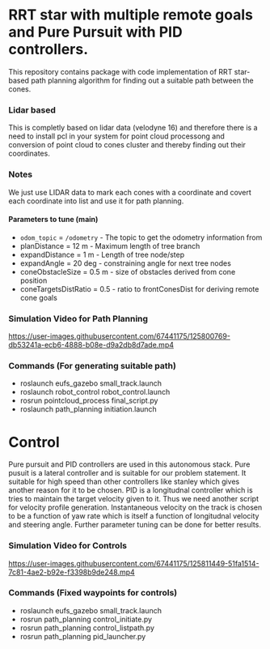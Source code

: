 # RRT star with multiple remote goals and Pure Pursuit with PID controllers.

This repository contains package with code implementation of RRT star-based path planning algorithm for finding out a suitable path between the cones.

### Lidar based
This is completly based on lidar data (velodyne 16) and therefore there is a need to install pcl in your system for point cloud processong and conversion of point cloud to cones cluster and thereby finding out their coordinates.

### Notes
We just use LIDAR data to mark each cones with  a coordinate and covert each coordinate into list and use it for path planning.

#### Parameters to tune (main)
- `odom_topic` = `/odometry` - The topic to get the odometry information from
- planDistance = 12 m - Maximum length of tree branch
- expandDistance = 1 m - Length of tree node/step
- expandAngle = 20 deg - constraining angle for next tree nodes
- coneObstacleSize = 0.5 m - size of obstacles derived from cone position
- coneTargetsDistRatio = 0.5 - ratio to frontConesDist for deriving remote cone goals

### Simulation Video for Path Planning


https://user-images.githubusercontent.com/67441175/125800769-db53241a-ecb6-4888-b08e-d9a2db8d7ade.mp4


### Commands (For generating suitable path)
- roslaunch eufs_gazebo small_track.launch 
- roslaunch robot_control robot_control.launch 
- rosrun pointcloud_process final_script.py
- roslaunch path_planning initiation.launch

# Control
Pure pursuit and PID controllers are used in this autonomous stack.
Pure pusuit is a lateral controller and is suitable for our problem statement. It suitable for high speed than other controllers like stanley which gives another reason for it to be chosen. PID is a longitudnal controller which is tries to maintain the target velocity given to it. 
Thus we need another script for velocity profile generation. Instantaneous velocity on the track is chosen to be a function of yaw rate which is itself a function of longitudnal velocity and steering angle. Further parameter tuning can be done for better results.     

### Simulation Video for Controls



https://user-images.githubusercontent.com/67441175/125811449-51fa1514-7c81-4ae2-b92e-f3398b9de248.mp4




### Commands (Fixed waypoints for controls)
- roslaunch eufs_gazebo small_track.launch
- rosrun path_planning control_initiate.py
- rosrun path_planning control_listpath.py
- rosrun path_planning pid_launcher.py
   
